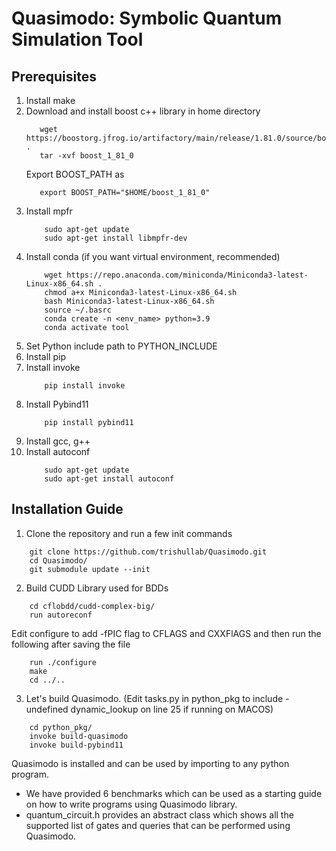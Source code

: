 # Quasimodo: Symbolic Quantum Simulation Tool

## Prerequisites
1. Install make
2. Download and install boost c++ library in home directory
   ``` shell
      wget https://boostorg.jfrog.io/artifactory/main/release/1.81.0/source/boost_1_81_0.tar.gz .
      tar -xvf boost_1_81_0
   ```
   Export BOOST_PATH as 
   ``` shell
      export BOOST_PATH="$HOME/boost_1_81_0"
   ```
3. Install mpfr
    ``` shell
        sudo apt-get update
        sudo apt-get install libmpfr-dev
    ```
4. Install conda (if you want virtual environment, recommended)
    ``` shell
        wget https://repo.anaconda.com/miniconda/Miniconda3-latest-Linux-x86_64.sh .
        chmod a+x Miniconda3-latest-Linux-x86_64.sh
        bash Miniconda3-latest-Linux-x86_64.sh
        source ~/.basrc
        conda create -n <env_name> python=3.9
        conda activate tool
    ```
5. Set Python include path to PYTHON_INCLUDE
6. Install pip
7. Install invoke
    ``` shell
        pip install invoke
    ```
8. Install Pybind11
    ``` shell
        pip install pybind11
    ```
9. Install gcc, g++
10. Install autoconf
    ``` shell
        sudo apt-get update
        sudo apt-get install autoconf
    ```


## Installation Guide

1. Clone the repository and run a few init commands
  ``` shell
      git clone https://github.com/trishullab/Quasimodo.git
      cd Quasimodo/
      git submodule update --init
  ```
2. Build CUDD Library used for BDDs
  ``` shell
      cd cflobdd/cudd-complex-big/
      run autoreconf
  ```
  Edit configure to add -fPIC flag to CFLAGS and CXXFlAGS and then run the following after saving the file
  ``` shell
      run ./configure
      make
      cd ../..
  ```
3. Let's build Quasimodo. (Edit tasks.py in python_pkg to include -undefined dynamic_lookup on line 25 if running on MACOS)
  ``` shell
      cd python_pkg/
      invoke build-quasimodo
      invoke build-pybind11
   ```
   
Quasimodo is installed and can be used by importing to any python program.

- We have provided 6 benchmarks which can be used as a starting guide on how to write programs using Quasimodo library.
- quantum_circuit.h provides an abstract class which shows all the supported list of gates and queries that can be performed using Quasimodo.

